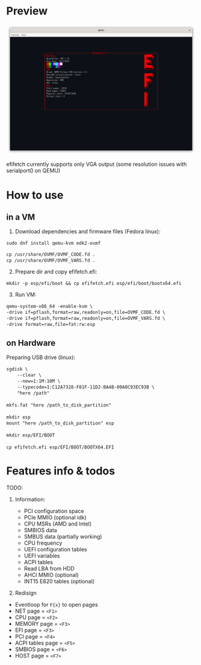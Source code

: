 # Preview
![Preview error](https://github.com/yaroslav957/efifetch/blob/master/previews/v0.1.8.1.png)

efifetch currently supports only VGA output (some resolution issues with serialport0 on QEMU)

# How to use

## in a VM
1. Download dependencies and firmware files (Fedora linux):
```
sudo dnf install qemu-kvm edk2-ovmf
```

```
cp /usr/share/OVMF/OVMF_CODE.fd .
cp /usr/share/OVMF/OVMF_VARS.fd .
```

2. Prepare dir and copy efifetch.efi:
```
mkdir -p esp/efi/boot && cp efifetch.efi esp/efi/boot/bootx64.efi
```

3. Run VM:
```
qemu-system-x86_64 -enable-kvm \
-drive if=pflash,format=raw,readonly=on,file=OVMF_CODE.fd \
-drive if=pflash,format=raw,readonly=on,file=OVMF_VARS.fd \
-drive format=raw,file=fat:rw:esp
```

## on Hardware
Preparing USB drive (linux):
```
sgdisk \
    --clear \
    --new=1:1M:10M \
    --typecode=1:C12A7328-F81F-11D2-BA4B-00A0C93EC93B \
    "here /path"

mkfs.fat "here /path_to_disk_partition" 

mkdir esp
mount "here /path_to_disk_partition" esp

mkdir esp/EFI/BOOT

cp efifetch.efi esp/EFI/BOOT/BOOTX64.EFI
```

# Features info & todos

TODO:
1. Information:
   - PCI configuration space 
   - PCIe MMIO (optional idk)
   - CPU MSRs (AMD and Intel)
   - SMBIOS data
   - SMBUS data (partially working)
   - CPU frequency
   - UEFI configuration tables
   - UEFI variables
   - ACPI tables
   - Read LBA from HDD
   - AHCI MMIO (optional)
   - INT15 E820 tables (optional)
   

2. Redisign
  - Eventloop for `F{x}` to open pages
  - NET page = `<F1>`
  - CPU page = `<F2>`
  - MEMORY page = `<F3>`
  - EFI page = `<F3>`
  - PCI page = `<F4>`
  - ACPI tables page = `<F5>`
  - SMBIOS page = `<F6>`
  - HOST page = `<F7>`
